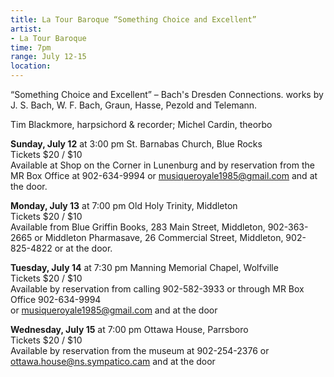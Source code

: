 ```yaml
---
title: La Tour Baroque “Something Choice and Excellent”
artist:
- La Tour Baroque
time: 7pm
range: July 12-15
location: 
---
```


“Something Choice and Excellent” – Bach's Dresden Connections. works by J. S. Bach, W. F. Bach, Graun, Hasse, Pezold and Telemann.

Tim Blackmore, harpsichord & recorder; Michel Cardin, theorbo

**Sunday, July 12** at 3:00 pm St. Barnabas Church, Blue Rocks  
Tickets $20 / $10  
Available at Shop on the Corner in Lunenburg and by reservation from the MR Box Office at 902-634-9994 or [musiqueroyale1985@gmail.com](mailto:musiqueroyale1985@gmail.com) and at the door.

**Monday, July 13** at 7:00 pm Old Holy Trinity, Middleton  
Tickets $20 / $10  
Available from Blue Griffin Books, 283 Main Street, Middleton, 902-363-2665 or Middleton Pharmasave, 26 Commercial Street, Middleton, 902-825-4822 or at the door.

**Tuesday, July 14** at 7:30 pm Manning Memorial Chapel, Wolfville  
Tickets $20 / $10  
Available by reservation from calling 902-582-3933 or through MR Box Office 902-634-9994  
or [musiqueroyale1985@gmail.com](mailto:musiqueroyale1985@gmail.com) and at the door

**Wednesday, July 15** at 7:00 pm Ottawa House, Parrsboro  
Tickets $20 / $10  
Available by reservation from the museum at 902-254-2376 or  
[ottawa.house@ns.sympatico.cam](mailto:ottawa.house@ns.sympatico.ca) and at the door